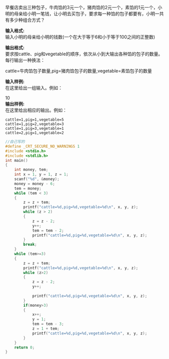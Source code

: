 早餐店卖出三种包子，牛肉馅的3元一个，猪肉馅的2元一个，素馅的1元一个，小明的母亲给小明一笔钱，让小明去买包子，要求每一种馅的包子都要有，小明一共有多少种组合方式？

**输入格式:**  
输入小明的母亲给小明的钱数(一个在大于等于6和小于等于100之间的正整数)

**输出格式:**  
要求按cattle、pig和vegetable的顺序，依次从小到大输出各种馅的包子的数量。每行输出一种换法：

cattle=牛肉馅包子数量,pig=猪肉馅包子的数量,vegetable=素馅包子的数量

**输入样例:**  
在这里给出一组输入。例如：

10  
**输出样例:**  
在这里给出相应的输出。例如：
```
cattle=1,pig=1,vegetable=5
cattle=1,pig=2,vegetable=3
cattle=1,pig=3,vegetable=1
cattle=2,pig=1,vegetable=2
```
```c
//自己写的
#define _CRT_SECURE_NO_WARNINGS 1
#include <stdio.h>
#include <stdlib.h>
int main()
{
    int money, tem;
    int x = 1, y = 1, z = 1;
    scanf("%d", &money);
    money = money - 6;
    tem = money;
    while (tem < 3)
    {
        z = z + tem;
        printf("cattle=%d,pig=%d,vegetable=%d\n", x, y, z);
        while (z > 2)
        {
            z = z - 2;
            y++;
            tem = tem - 2;
            printf("cattle=%d,pig=%d,vegetable=%d\n", x, y, z);
        }
        break;
    }
    while (tem>=3)
    {
        z = z + tem;
        printf("cattle=%d,pig=%d,vegetable=%d\n", x, y, z);
        while (z>2)
        {
            z = z - 2;
            y++;
            
            printf("cattle=%d,pig=%d,vegetable=%d\n", x, y, z);
        }
        if(money>3)
        {
            x++;
            y = 1;
            tem = tem - 3;
            z = 1 + tem;
            printf("cattle=%d,pig=%d,vegetable=%d\n", x, y, z);
        }  
    }
    return 0;
}
```